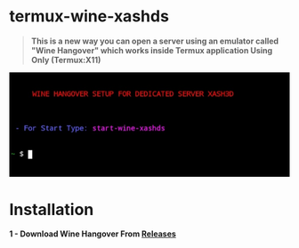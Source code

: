 # termux-wine-xashds

> **This is a new way you can open a server using an emulator called "Wine Hangover" which works inside Termux application Using Only (Termux:X11)**

![inq3erdiagram](https://raw.githubusercontent.com/vx-moha/termux-xash3d/refs/heads/main/Screenshot_20241215-043805_Termux.jpg)

# Installation

**1 - Download Wine Hangover From [Releases]()**
